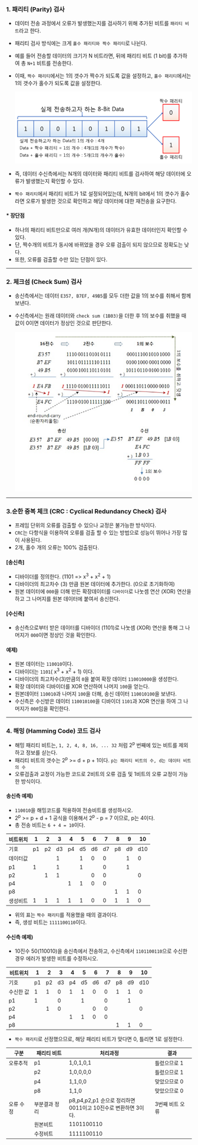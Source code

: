 ### 1. 패리티 (Parity) 검사

- 데이터 전송 과정에서 오류가 발생했는지를 검사하기 위해 추가된 비트를 `패리티 비트`라고 한다.

- 패리티 검사 방식에는 크게 `홀수 패리티와 짝수 패리티`로 나뉜다.

- 예를 들어 전송할 데이터의 크기가 N 비트라면, 뒤에 패리티 비트 (1 bit)를 추가하여 총 `N+1` 비트를 전송한다.

- 이때, `짝수 패리티`에서는 1의 갯수가 짝수가 되도록 값을 설정하고, `홀수 패리티`에서는 1의 갯수가 홀수가 되도록 값을 설정한다.

  ![](../자료/패리티검사.PNG)

- 즉, 데이터 수신측에서는 N개의 데이터와 패리티 비트를 검사하여 해당 데이터에 오류가 발생했는지 확인할 수 있다.
- `짝수 패리티`에서 패리티 비트가 1로 설정되어있는데, N개의 bit에서 1의 갯수가 홀수라면 오류가 발생한 것으로 확인하고 해당 데이터에 대한 재전송을 요구한다.

#### * 장단점

- 하나의 패리티 비트만으로 여러 개(N개)의 데이터가 유효한 데이터인지 확인할 수 있다.
- 단, 짝수개의 비트가 동시에 바뀌었을 경우 오류 검출이 되지 않으므로 정확도는 낮다.
- 또한,  오류를 검출할 수만 있는 단점이 있다.

---

### 2. 체크섬 (Check Sum) 검사

- 송신측에서는 데이터 `E357, B7EF, 49B5`를 모두 더한 값을 1의 보수를 취해서 함께 보낸다.

- 수신측에서는 원래 데이터와 `check sum (1B03)`을 더한 후 1의 보수를 취했을 때 값이 0이면 데이터가 정상인 것으로 판단한다.

  ![](../자료/체크섬.PNG)

---

### 3.순한 중복 체크 (CRC : Cyclical Redundancy Check) 검사

- 프레임 단위의 오류를 검출할 수 있으나 교정은 불가능한 방식이다.
- `CRC`는 다항식을 이용하여 오류를 검출 할 수 있는 방법으로 성능이 뛰어나 가장 많이 사용된다.
- 2개, 홀수 개의 오류는 100% 검출된다.

#### [송신측]

- 디바이더를 정의한다. (1101 => x<sup>3</sup> + x<sup>2</sup> + 1)
- 디바이더의 최고차수 (3) 만큼 원본 데이터에 추가한다. (0으로 초기화하여)
- 원본 데이터에 `000`을 더해 만든 확장데이터를 `디바이더`로 나눗셈 연산 (XOR) 연산을하고 그 나머지를 원본 데이터에 붙여서 송신한다.

#### [수신측]

- 송신측으로부터 받은 데이터를 디바이더 (1101)로 나눗셈 (XOR) 연산을 통해 그 나머지가 `000`이면 정상인 것을 확인한다.

#### 예제)

- 원본 데이터는 `110010`이다.
- 디바이더는 `1101`( x<sup>3</sup> + x<sup>2</sup> + 1) 이다.
- 디바이더의 최고차수(3)만큼의 `0`을 붙여 확장 데이터 `110010000`을 생성한다.
- 확장 데이터와 디바이더를 XOR 연산하여 나머지 `100`을 얻는다.
- 원본데이터 `110010`과 나머지 `100`을 더해, 송신 데이터 `110010100`을 보낸다.
- 수신측은 수신받은 데이터 `110010100`을 디바이더 `1101`과 XOR 연산을 하여 그 나머지가 `000`임을 확인한다.

---

### 4. 해밍 (Hamming Code) 코드 검사

- 해밍 패리티 비트는, `1, 2, 4, 8, 16, ... 32` 처럼 2<sup>p</sup> 번째에 있는 비트를 제외하고 정보를 싣는다.
- 패리티 비트의 갯수는 2<sup>p</sup> >= d + p + 1이다. `p는 패리티 비트의 수, d는 데이터 비트의 수`
- 오류검출과 교정이 가능한 코드로 2비트의 오류 검출 및 1비트의 오류 교정이 가능한 방식이다.

 

#### 송신측 예제)

- `110010`을 해밍코드를 적용하여 전송비트를 생성하시오.
- 2<sup>p</sup> >= p + d + 1 공식을 이용해서 2<sup>p</sup> - p = 7 이므로, p는 4이다.
- 총 전송 비트는 `6 + 4 = 10`이다.

| 비트위치 | 1    | 2    | 3    | 4    | 5    | 6    | 7    | 8    | 9    | 10   |
| -------- | ---- | ---- | ---- | ---- | ---- | ---- | ---- | ---- | ---- | ---- |
| 기호     | p1   | p2   | d3   | p4   | d5   | d6   | d7   | p8   | d9   | d10  |
| 데이터값 |      |      | 1    |      | 1    | 0    | 0    |      | 1    | 0    |
| p1       | 1    |      | 1    |      | 1    |      | 0    |      | 1    |      |
| p2       |      | 1    | 1    |      |      | 0    | 0    |      |      | 0    |
| p4       |      |      |      | 1    | 1    | 0    | 0    |      |      |      |
| p8       |      |      |      |      |      |      |      | 1    | 1    | 0    |
| 생성비트 | 1    | 1    | 1    | 1    | 1    | 0    | 0    | 1    | 1    | 0    |

- 위의 표는 `짝수 패리티`를 적용했을 때의 결과이다.
- 즉, 생성 비트는 `1111100110`이다.



#### 수신측 예제)

- 10진수 50(110010)을 송신측에서 전송하고, 수신측에서 `1101100110`으로 수신한 경우 에러가 발생한 비트를 수정하시오.

| 비트위치  | 1    | 2    | 3    | 4    | 5    | 6    | 7    | 8    | 9    | 10   |
| --------- | ---- | ---- | ---- | ---- | ---- | ---- | ---- | ---- | ---- | ---- |
| 기호      | p1   | p2   | d3   | p4   | d5   | d6   | d7   | p8   | d9   | d10  |
| 수신한 값 | 1    | 1    | 0    | 1    | 1    | 0    | 0    | 1    | 1    | 0    |
| p1        | 1    |      | 0    |      | 1    |      | 0    |      | 1    |      |
| p2        |      | 1    | 0    |      |      | 0    | 0    |      |      | 0    |
| p4        |      |      |      | 1    | 1    | 0    | 0    |      |      |      |
| p8        |      |      |      |      |      |      |      | 1    | 1    | 0    |

- `짝수 패리티`로 선정했으므로, 해당 패리티 비트가 맞다면 0, 틀리면 1로 설정한다.

| 구분      | 패리티 비트   | 처리과정                                                     | 결과            |
| --------- | ------------- | ------------------------------------------------------------ | --------------- |
| 오류추적  | p1            | 1,0,1,0,1                                                    | 틀렸으므로 1    |
|           | p2            | 1,0,0,0,0                                                    | 틀렸으므로 1    |
|           | p4            | 1,1,0,0                                                      | 맞았으므로 0    |
|           | p8            | 1,1,0                                                        | 맞았으므로 0    |
| 오류 수정 | 부분결과 정리 | p8,p4,p2,p1 순으로 정리하면 <br>0011이고 10진수로 변환하면 3이다. | 3번째 비트 오류 |
|           | 원본비트      | 1101100110                                                   |                 |
|           | 수정비트      | 1111100110                                                   |                 |

